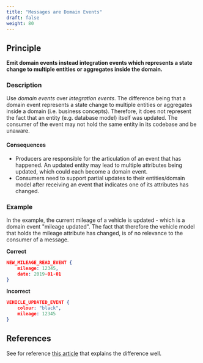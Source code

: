 ```yaml
---
title: "Messages are Domain Events"
draft: false
weight: 80
---
```


## Principle
**Emit domain events instead integration events which represents a state change to multiple entities or aggregates inside the domain.**

### Description
Use _domain events_ over _integration events_. The difference being that a domain event represents a state change to multiple entities or aggregates inside a domain (i.e. business concepts). Therefore, it does not represent the fact that an entity (e.g. database model) itself was updated. The consumer of the event may not hold the same entity in its codebase and be unaware.

#### Consequences
* Producers are responsible for the articulation of an event that has happened. An updated entity may lead to multiple attributes being updated, which could each become a domain event.
* Consumers need to support partial updates to their entities/domain model after receiving an event that indicates one of its attributes has changed.

### Example
In the example, the current mileage of a vehicle is updated - which is a domain event "mileage updated". The fact that therefore the vehicle model that holds the mileage attribute has changed, is of no relevance to the consumer of a message.

**Correct**
```json
NEW_MILEAGE_READ_EVENT {
	mileage: 12345,
	date: 2019-01-01
}
```

**Incorrect**
```json
VEHICLE_UPDATED_EVENT {
	colour: "black",
	mileage: 12345
}
```

## References
See for reference [this article](https://docs.microsoft.com/en-us/dotnet/standard/microservices-architecture/microservice-ddd-cqrs-patterns/domain-events-design-implementation#domain-events-versus-integration-events) that explains the difference well.